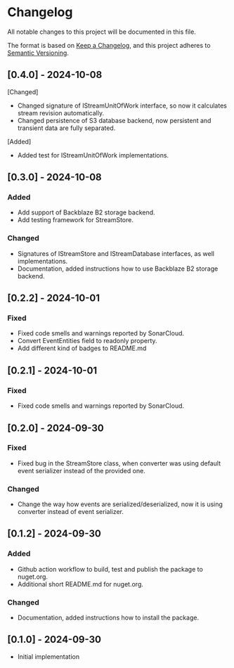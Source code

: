 # Changelog

All notable changes to this project will be documented in this file.

The format is based on [Keep a Changelog],
and this project adheres to [Semantic Versioning].

## [0.4.0] - 2024-10-08

[Changed]

- Changed signature of IStreamUnitOfWork interface, so now it calculates stream revision automatically.
- Changed persistence of S3 database backend, now persistent and transient data are fully separated.
  
[Added]

- Added test for IStreamUnitOfWork implementations.


## [0.3.0] - 2024-10-08

### Added

- Add support of Backblaze B2 storage backend.
- Add testing framework for StreamStore.

### Changed

- Signatures of IStreamStore and IStreamDatabase interfaces, as well implementations.
- Documentation, added instructions how to use Backblaze B2 storage backend.
  
## [0.2.2] - 2024-10-01

### Fixed

- Fixed code smells and warnings reported by SonarCloud.
- Convert EventEntities field to readonly property.
- Add different kind of badges to README.md

## [0.2.1] - 2024-10-01

### Fixed

- Fixed code smells and warnings reported by SonarCloud.

## [0.2.0] - 2024-09-30

### Fixed

- Fixed bug in the StreamStore class, when converter was using default event serializer instead of the provided one.

### Changed

- Change the way how events are serialized/deserialized, now it is using converter instead of event serializer.

## [0.1.2] - 2024-09-30

### Added

- Github action workflow to build, test and publish the package to nuget.org.
- Additional short README.md for nuget.org.

### Changed

- Documentation, added instructions how to install the package.
  
## [0.1.0] - 2024-09-30

- Initial implementation

<!-- Links -->
[keep a changelog]: https://keepachangelog.com/en/1.0.0/
[semantic versioning]: https://semver.org/spec/v2.0.0.html
